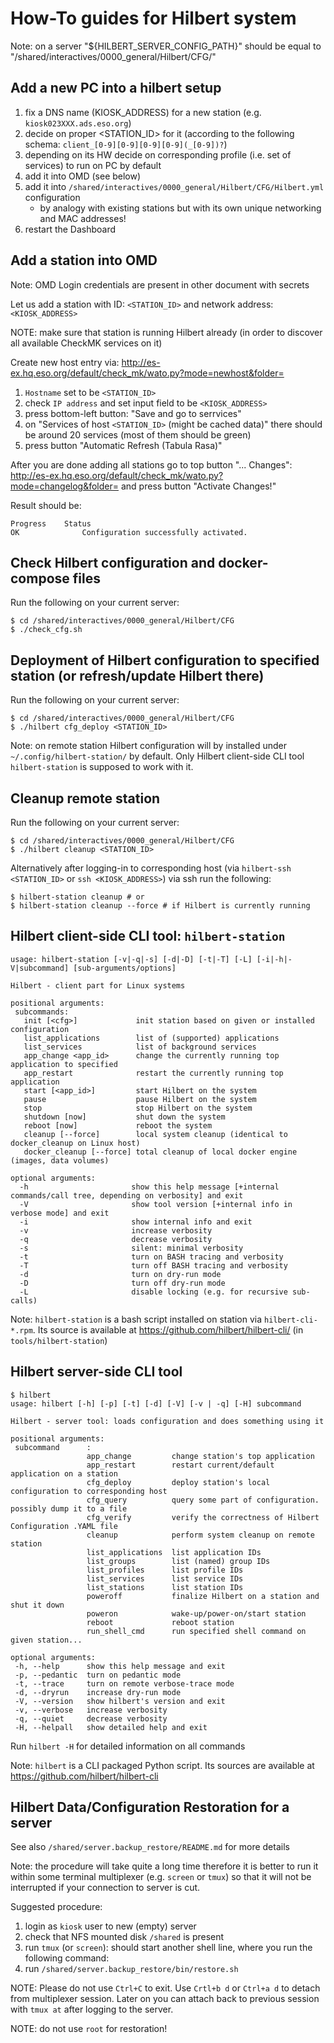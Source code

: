 # How-To guides for Hilbert system

Note: on a server "${HILBERT_SERVER_CONFIG_PATH}" should be equal to "/shared/interactives/0000_general/Hilbert/CFG/"

## Add a new PC into a hilbert setup

1. fix a DNS name (KIOSK_ADDRESS) for a new station (e.g. `kiosk023XXX.ads.eso.org`)
2. decide on proper <STATION_ID> for it (according to the following schema: `client_[0-9][0-9][0-9][0-9](_[0-9])?`)
3. depending on its HW decide on corresponding profile (i.e. set of services) to run on PC by default
4. add it into OMD (see below)
5. add it into `/shared/interactives/0000_general/Hilbert/CFG/Hilbert.yml` configuration
   * by analogy with existing stations but with its own unique networking and MAC addresses!
6. restart the Dashboard

## Add a station into OMD

Note: OMD Login credentials are present in other document with secrets

Let us add a station with ID: `<STATION_ID>` and network address: `<KIOSK_ADDRESS>`

NOTE: make sure that station is running Hilbert already (in order to discover all available CheckMK services on it) 

Create new host entry via: http://es-ex.hq.eso.org/default/check_mk/wato.py?mode=newhost&folder=

1. `Hostname` set to be `<STATION_ID>`
2. check `IP address` and set input field to be `<KIOSK_ADDRESS>`
3. press bottom-left button: "Save and go to serrvices"
4. on "Services of host `<STATION_ID>` (might be cached data)" there should be around 20 services (most of them should be green)
5. press button "Automatic Refresh (Tabula Rasa)"

After you are done adding all stations go to top button "... Changes": http://es-ex.hq.eso.org/default/check_mk/wato.py?mode=changelog&folder=
and press button "Activate Changes!"

Result should be:

```
Progress	Status
OK              Configuration successfully activated.
```

## Check Hilbert configuration and docker-compose files

Run the following on your current server:
```
$ cd /shared/interactives/0000_general/Hilbert/CFG
$ ./check_cfg.sh
```

## Deployment of Hilbert configuration to specified station (or refresh/update Hilbert there)

Run the following on your current server:
```
$ cd /shared/interactives/0000_general/Hilbert/CFG
$ ./hilbert cfg_deploy <STATION_ID>
```

Note: on remote station Hilbert configuration will by installed under `~/.config/hilbert-station/` by default. 
Only Hilbert client-side CLI tool `hilbert-station` is supposed to work with it.


## Cleanup remote station

Run the following on your current server:

```
$ cd /shared/interactives/0000_general/Hilbert/CFG
$ ./hilbert cleanup <STATION_ID>
```

Alternatively after logging-in to corresponding host (via `hilbert-ssh <STATION_ID>` or `ssh <KIOSK_ADDRESS>`) via ssh run the following:
```
$ hilbert-station cleanup # or
$ hilbert-station cleanup --force # if Hilbert is currently running
```



## Hilbert client-side CLI tool: `hilbert-station`

```
usage: hilbert-station [-v|-q|-s] [-d|-D] [-t|-T] [-L] [-i|-h|-V|subcommand] [sub-arguments/options]

Hilbert - client part for Linux systems

positional arguments:
 subcommands:
   init [<cfg>]             init station based on given or installed configuration
   list_applications        list of (supported) applications
   list_services            list of background services
   app_change <app_id>      change the currently running top application to specified
   app_restart              restart the currently running top application
   start [<app_id>]         start Hilbert on the system
   pause                    pause Hilbert on the system
   stop                     stop Hilbert on the system
   shutdown [now]           shut down the system
   reboot [now]             reboot the system
   cleanup [--force]        local system cleanup (identical to docker_cleanup on Linux host)
   docker_cleanup [--force] total cleanup of local docker engine (images, data volumes)

optional arguments:
  -h                       show this help message [+internal commands/call tree, depending on verbosity] and exit
  -V                       show tool version [+internal info in verbose mode] and exit
  -i                       show internal info and exit
  -v                       increase verbosity
  -q                       decrease verbosity
  -s                       silent: minimal verbosity
  -t                       turn on BASH tracing and verbosity
  -T                       turn off BASH tracing and verbosity
  -d                       turn on dry-run mode
  -D                       turn off dry-run mode
  -L                       disable locking (e.g. for recursive sub-calls)
```

Note: `hilbert-station` is a bash script installed on station via `hilbert-cli-*.rpm`.
Its source is available at https://github.com/hilbert/hilbert-cli/ (in `tools/hilbert-station`)



## Hilbert server-side CLI tool

```
$ hilbert
usage: hilbert [-h] [-p] [-t] [-d] [-V] [-v | -q] [-H] subcommand

Hilbert - server tool: loads configuration and does something using it

positional arguments:
 subcommand      :
                 app_change         change station's top application
                 app_restart        restart current/default application on a station
                 cfg_deploy         deploy station's local configuration to corresponding host
                 cfg_query          query some part of configuration. possibly dump it to a file
                 cfg_verify         verify the correctness of Hilbert Configuration .YAML file
                 cleanup            perform system cleanup on remote station
                 list_applications  list application IDs
                 list_groups        list (named) group IDs
                 list_profiles      list profile IDs
                 list_services      list service IDs
                 list_stations      list station IDs
                 poweroff           finalize Hilbert on a station and shut it down
                 poweron            wake-up/power-on/start station
                 reboot             reboot station
                 run_shell_cmd      run specified shell command on given station...

optional arguments:
 -h, --help      show this help message and exit
 -p, --pedantic  turn on pedantic mode
 -t, --trace     turn on remote verbose-trace mode
 -d, --dryrun    increase dry-run mode
 -V, --version   show hilbert's version and exit
 -v, --verbose   increase verbosity
 -q, --quiet     decrease verbosity
 -H, --helpall   show detailed help and exit
```

Run `hilbert -H` for detailed information on all commands

Note: `hilbert` is a CLI packaged Python script. Its sources are available at https://github.com/hilbert/hilbert-cli


## Hilbert Data/Configuration Restoration for a server

See also `/shared/server.backup_restore/README.md` for more details

Note: the procedure will take quite a long time therefore it is better to run it 
within some terminal multiplexer (e.g. `screen` or `tmux`) so that it will not be interrupted 
if your connection to server is cut. 

Suggested procedure:

1. login as `kiosk` user to new (empty) server
2. check that NFS mounted disk `/shared` is present
3. run `tmux` (or `screen`): should start another shell line, where you run the following command:
4. run `/shared/server.backup_restore/bin/restore.sh`

NOTE: Please do not use `Ctrl+C` to exit. 
Use `Crtl+b d` or `Ctrl+a d` to detach from multiplexer session. 
Later on you can attach back to previous session with `tmux at` after logging to the server.

NOTE: do not use `root` for restoration!
